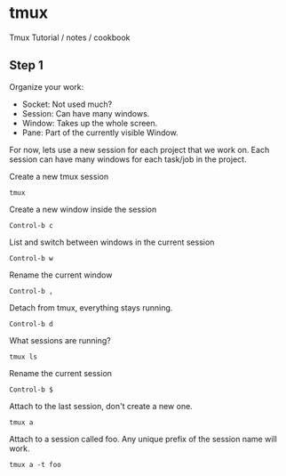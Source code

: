 # tmux
Tmux Tutorial / notes / cookbook

## Step 1
Organize your work:
* Socket: Not used much?
* Session: Can have many windows.
* Window: Takes up the whole screen.
* Pane: Part of the currently visible Window.

For now, lets use a new session for each project that we work on.
Each session can have many windows for each task/job in the project.

Create a new tmux session
```
tmux
```

Create a new window inside the session
```
Control-b c
```

List and switch between windows in the current session
```
Control-b w
```

Rename the current window
```
Control-b ,
```

Detach from tmux, everything stays running.
```
Control-b d
```

What sessions are running?
```
tmux ls
```

Rename the current session
```
Control-b $
```

Attach to the last session, don't create a new one.
```
tmux a
```

Attach to a session called foo. Any unique prefix of the session name will work.
```
tmux a -t foo
```
